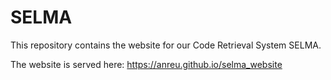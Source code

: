 # SELMA

This repository contains the website for our Code Retrieval System SELMA.

The website is served here: https://anreu.github.io/selma_website